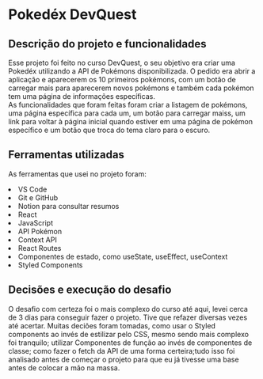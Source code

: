 # Pokedéx DevQuest

## Descrição do projeto e funcionalidades

Esse projeto foi feito no curso DevQuest, o seu objetivo era criar uma Pokedéx utilizando a API de Pokémons disponibilizada. O pedido era abrir a aplicação e aparecerem os 10 primeiros pokémons, com um botão de carregar mais para aparecerem novos pokémons e também cada pokémon tem uma página de informações específicas.
<br>
As funcionalidades que foram feitas foram criar a listagem de pokémons, uma página específica para cada um, um botão para carregar maiss, um link para voltar à página inicial quando estiver em uma página de pokémon específico e um botão que troca do tema claro para o escuro.

## Ferramentas utilizadas

As ferramentas que usei no projeto foram:
<li> VS Code
<li> Git e GitHub
<li> Notion para consultar resumos
<li> React
<li> JavaScript 
<li> API Pokémon
<li> Context API
<li> React Routes
<li> Componentes de estado, como useState, useEffect, useContext
<li> Styled Components

## Decisões e execução do desafio

O desafio com certeza foi o mais complexo do curso até aqui, levei cerca de 3 dias para conseguir fazer o projeto. Tive que refazer diversas vezes até acertar. Muitas deciões foram tomadas, como usar o Styled components ao invés de estilizar pelo CSS, mesmo sendo mais complexo foi tranquilo; utilizar Componentes de função ao invés de componentes de classe; como fazer o fetch da API de uma forma certeira;tudo isso foi analisado antes de começar o projeto para que eu já tivesse uma base antes de colocar a mão na massa.